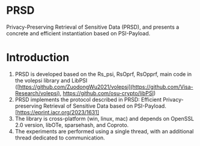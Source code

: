 # PRSD
 Privacy-Preserving Retrieval of Sensitive Data (PRSD), and presents a concrete and efficient instantiation based on PSI-Payload.
# Introduction
1. PRSD is developed based on the Rs_psi, RsOprf, RsOpprf, main code in the volepsi library and LibPSI ([https://github.com/ZuodongWu2021/volepsi](https://github.com/Visa-Research/volepsi), https://github.com/osu-crypto/libPSI)
2. PRSD implements the protocol described in PRSD: Efficient Privacy-preserving Retrieval of Sensitive Data based on PSI-Payload. [https://eprint.iacr.org/2023/1631]
3. The library is cross-platform (win, linux, mac) and depends on OpenSSL 2.0 version, libOTe, sparsehash, and Coproto.
4. The experiments are performed using a single thread, with an additional thread dedicated to communication.
